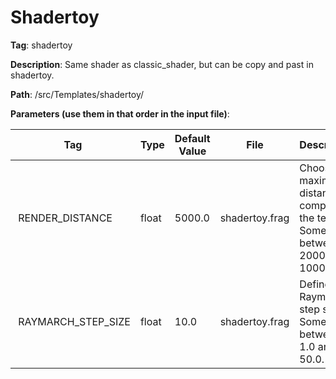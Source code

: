 # Shadertoy

**Tag**: shadertoy

**Description**: Same shader as classic_shader, but can be copy and past in shadertoy.

**Path**: /src/Templates/shadertoy/

**Parameters (use them in that order in the input file)**:

| Tag | Type | Default Value | File | Description |
|-|-|-|-|-|
| RENDER_DISTANCE | float | 5000.0 | shadertoy.frag | Choose the maximum distance to compute the terrain. Something between 2000.0 and 10000.0. |
| RAYMARCH_STEP_SIZE | float | 10.0 | shadertoy.frag | Define the Raymarch step size. Something between 1.0 and 50.0. |
